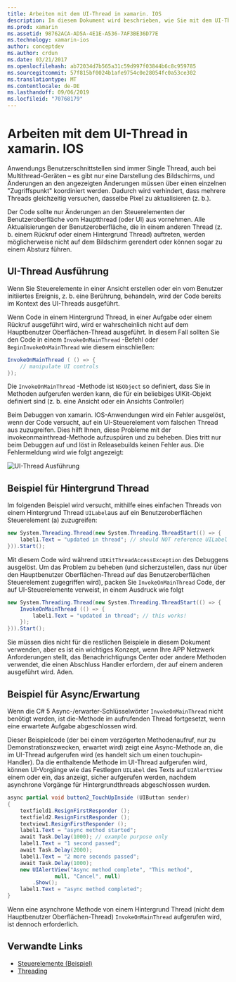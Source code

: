 ```yaml
---
title: Arbeiten mit dem UI-Thread in xamarin. IOS
description: In diesem Dokument wird beschrieben, wie Sie mit dem UI-Thread in xamarin. IOS arbeiten. Es wird erläutert, wie die Ausführung des UI-Threads, ein Hintergrund Thread Beispiel, und Async/warten überprüft wird.
ms.prod: xamarin
ms.assetid: 98762ACA-AD5A-4E1E-A536-7AF3BE36D77E
ms.technology: xamarin-ios
author: conceptdev
ms.author: crdun
ms.date: 03/21/2017
ms.openlocfilehash: ab72034d7b565a31c59d997f03844b6c8c959785
ms.sourcegitcommit: 57f815bf0024b1afe9754c0e28054fc0a53ce302
ms.translationtype: MT
ms.contentlocale: de-DE
ms.lasthandoff: 09/06/2019
ms.locfileid: "70768179"
---
```

# <a name="working-with-the-ui-thread-in-xamarinios"></a>Arbeiten mit dem UI-Thread in xamarin. IOS

Anwendungs Benutzerschnittstellen sind immer Single Thread, auch bei Multithread-Geräten – es gibt nur eine Darstellung des Bildschirms, und Änderungen an den angezeigten Änderungen müssen über einen einzelnen "Zugriffspunkt" koordiniert werden. Dadurch wird verhindert, dass mehrere Threads gleichzeitig versuchen, dasselbe Pixel zu aktualisieren (z. b.).

Der Code sollte nur Änderungen an den Steuerelementen der Benutzeroberfläche vom Hauptthread (oder UI) aus vornehmen. Alle Aktualisierungen der Benutzeroberfläche, die in einem anderen Thread (z. b. einem Rückruf oder einem Hintergrund Thread) auftreten, werden möglicherweise nicht auf dem Bildschirm gerendert oder können sogar zu einem Absturz führen.

## <a name="ui-thread-execution"></a>UI-Thread Ausführung

Wenn Sie Steuerelemente in einer Ansicht erstellen oder ein vom Benutzer initiiertes Ereignis, z. b. eine Berührung, behandeln, wird der Code bereits im Kontext des UI-Threads ausgeführt.

Wenn Code in einem Hintergrund Thread, in einer Aufgabe oder einem Rückruf ausgeführt wird, wird er wahrscheinlich nicht auf dem Hauptbenutzer Oberflächen-Thread ausgeführt. In diesem Fall sollten Sie den Code in einem `InvokeOnMainThread` -Befehl oder `BeginInvokeOnMainThread` wie diesem einschließen:

```csharp
InvokeOnMainThread ( () => {
    // manipulate UI controls
});
```

Die `InvokeOnMainThread` -Methode ist `NSObject` so definiert, dass Sie in Methoden aufgerufen werden kann, die für ein beliebiges UIKit-Objekt definiert sind (z. b. eine Ansicht oder ein Ansichts Controller)

Beim Debuggen von xamarin. IOS-Anwendungen wird ein Fehler ausgelöst, wenn der Code versucht, auf ein UI-Steuerelement vom falschen Thread aus zuzugreifen. Dies hilft Ihnen, diese Probleme mit der invokeonmainthread-Methode aufzuspüren und zu beheben. Dies tritt nur beim Debuggen auf und löst in Releasebuilds keinen Fehler aus. Die Fehlermeldung wird wie folgt angezeigt:

 ![](ui-thread-images/image10.png "UI-Thread Ausführung")

 <a name="Background_Thread_Example" />

## <a name="background-thread-example"></a>Beispiel für Hintergrund Thread

Im folgenden Beispiel wird versucht, mithilfe eines einfachen Threads von einem Hintergrund Thread `UILabel`aus auf ein Benutzeroberflächen Steuerelement (a) zuzugreifen:

```csharp
new System.Threading.Thread(new System.Threading.ThreadStart(() => {
    label1.Text = "updated in thread"; // should NOT reference UILabel on background thread!
})).Start();
```

Mit diesem Code wird während `UIKitThreadAccessException` des Debuggens ausgelöst. Um das Problem zu beheben (und sicherzustellen, dass nur über den Hauptbenutzer Oberflächen-Thread auf das Benutzeroberflächen Steuerelement zugegriffen wird), packen Sie `InvokeOnMainThread` Code, der auf UI-Steuerelemente verweist, in einem Ausdruck wie folgt

```csharp
new System.Threading.Thread(new System.Threading.ThreadStart(() => {
    InvokeOnMainThread (() => {
        label1.Text = "updated in thread"; // this works!
    });
})).Start();
```

Sie müssen dies nicht für die restlichen Beispiele in diesem Dokument verwenden, aber es ist ein wichtiges Konzept, wenn Ihre APP Netzwerk Anforderungen stellt, das Benachrichtigungs Center oder andere Methoden verwendet, die einen Abschluss Handler erfordern, der auf einem anderen ausgeführt wird. Aden.

 <a name="Async_Await_Example" />

## <a name="asyncawait-example"></a>Beispiel für Async/Erwartung

Wenn die C# 5 Async-/erwarter-Schlüsselwörter `InvokeOnMainThread` nicht benötigt werden, ist die-Methode im aufrufenden Thread fortgesetzt, wenn eine erwartete Aufgabe abgeschlossen wird.

Dieser Beispielcode (der bei einem verzögerten Methodenaufruf, nur zu Demonstrationszwecken, erwartet wird) zeigt eine Async-Methode an, die im UI-Thread aufgerufen wird (es handelt sich um einen touchupin-Handler). Da die enthaltende Methode im UI-Thread aufgerufen wird, können UI-Vorgänge wie das Festlegen `UILabel` des Texts auf `UIAlertView` einem oder ein, das anzeigt, sicher aufgerufen werden, nachdem asynchrone Vorgänge für Hintergrundthreads abgeschlossen wurden.

```csharp
async partial void button2_TouchUpInside (UIButton sender)
{
    textfield1.ResignFirstResponder ();
    textfield2.ResignFirstResponder ();
    textview1.ResignFirstResponder ();
    label1.Text = "async method started";
    await Task.Delay(1000); // example purpose only
    label1.Text = "1 second passed";
    await Task.Delay(2000);
    label1.Text = "2 more seconds passed";
    await Task.Delay(1000);
    new UIAlertView("Async method complete", "This method", 
               null, "Cancel", null)
        .Show();
    label1.Text = "async method completed";
}
```

Wenn eine asynchrone Methode von einem Hintergrund Thread (nicht dem Hauptbenutzer Oberflächen-Thread) `InvokeOnMainThread` aufgerufen wird, ist dennoch erforderlich.

## <a name="related-links"></a>Verwandte Links

- [Steuerelemente (Beispiel)](https://docs.microsoft.com/samples/xamarin/ios-samples/controls)
- [Threading](~/ios/app-fundamentals/threading.md)
